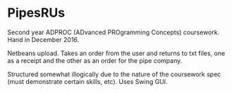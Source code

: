 # PipesRUs

Second year ADPROC (ADvanced PROgramming Concepts) coursework. 
Hand in December 2016.

Netbeans upload. Takes an order from the user and returns to txt files,
one as a receipt and the other as an order for the pipe company.

Structured somewhat illogically due to the nature of the coursework spec
(must demonstrate certain skills, etc). Uses Swing GUI.
